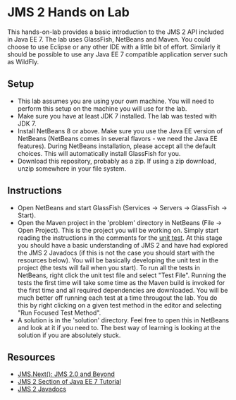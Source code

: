 JMS 2 Hands on Lab
==================
This hands-on-lab provides a basic introduction to the JMS 2 API included in Java EE 7. The lab uses GlassFish, NetBeans and 
Maven. You could choose to use Eclipse or any other IDE with a little bit of effort. Similarly it should be possible to use
any Java EE 7 compatible application server such as WildFly.

Setup
-----
* This lab assumes you are using your own machine. You will need to perform this setup on the machine you will use for the lab.
* Make sure you have at least JDK 7 installed. The lab was tested with JDK 7.
* Install NetBeans 8 or above. Make sure you use the Java EE version of NetBeans (NetBeans comes in several flavors - we need 
  the Java EE features). During NetBeans installation, please accept all the default choices. This will automatically install 
  GlassFish for you.
* Download this repository, probably as a zip. If using a zip download, unzip somewhere in your file system.
  
Instructions
------------
* Open NetBeans and start GlassFish (Services -> Servers -> GlassFish -> Start).
* Open the Maven project in the 'problem' directory in NetBeans (File -> Open Project). This is the project you will be 
  working on. Simply start reading the instructions in the comments for the 
  [unit test](problem/src/test/java/org/glassfish/jms2lab/Jms2Test.java). At this stage you should have a basic understanding 
  of JMS 2 and have had explored the JMS 2 Javadocs (if this is not the case you should start with the resources below). 
  You will be basically developing the unit test in the project (the tests will fail when you start). To run all the tests
  in NetBeans, right click the unit test file and select "Test File". Running the tests the first time will take some time as the
  Maven build is invoked for the first time and all required dependencies are downloaded. You will be much better off running 
  each test at a time througout the lab. You do this by right clicking on a given test method in the editor and selecting 
  "Run Focused Test Method".
* A solution is in the 'solution' directory. Feel free to open this in NetBeans and look at it if you need to. The best way of 
  learning is looking at the solution if you are absolutely stuck.
  
Resources
---------
* [JMS.Next(): JMS 2.0 and Beyond](http://www.slideshare.net/reza_rahman/whats-new-in-java-message-service-2)
* [JMS 2 Section of Java EE 7 Tutorial](http://docs.oracle.com/javaee/7/tutorial/partmessaging.htm)
* [JMS 2 Javadocs](http://docs.oracle.com/javaee/7/api/index.html?javax/jms/package-summary.html)